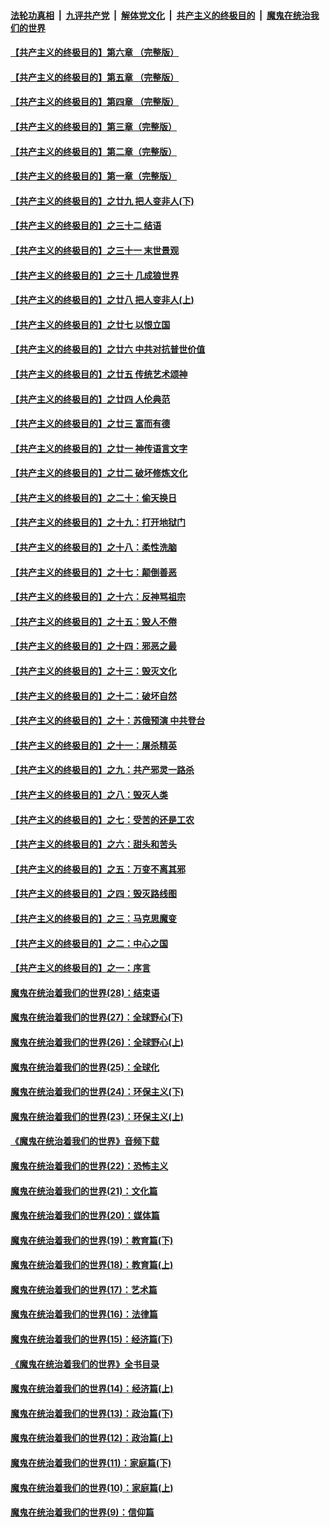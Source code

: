 

####  [法轮功真相](../../../../basic/blob/master/README.md?t=04210801) &nbsp;|&nbsp; [九评共产党](../../../../9ping.md/blob/master/README.md?t=04210801) &nbsp;|&nbsp; [解体党文化](../../../../jtdwh.md/blob/master/README.md?t=04210801)  &nbsp;|&nbsp; [共产主义的终极目的](../../../../gczydzjmd.md/blob/master/README.md?t=04210801) &nbsp;|&nbsp; [魔鬼在统治我们的世界](../../../../mgztzwmdsj.md/blob/master/README.md?t=04210801) 

#### [【共产主义的终极目的】第六章 （完整版）](../pages/nsc422/n11428913.md?t=04210801) 

#### [【共产主义的终极目的】第五章 （完整版）](../pages/nsc422/n11428912.md?t=04210801) 

#### [【共产主义的终极目的】第四章 （完整版）](../pages/nsc422/n11428907.md?t=04210801) 

#### [【共产主义的终极目的】第三章（完整版）](../pages/nsc422/n11428848.md?t=04210801) 

#### [【共产主义的终极目的】第二章（完整版）](../pages/nsc422/n11428831.md?t=04210801) 

#### [【共产主义的终极目的】第一章（完整版）](../pages/nsc422/n11417651.md?t=04210801) 

#### [【共产主义的终极目的】之廿九 把人变非人(下)](../pages/nsc422/n11344140.md?t=04210801) 

#### [【共产主义的终极目的】之三十二 结语](../pages/nsc422/n11360535.md?t=04210801) 

#### [【共产主义的终极目的】之三十一 末世景观](../pages/nsc422/n11351129.md?t=04210801) 

#### [【共产主义的终极目的】之三十 几成狼世界](../pages/nsc422/n11348280.md?t=04210801) 

#### [【共产主义的终极目的】之廿八 把人变非人(上)](../pages/nsc422/n11340492.md?t=04210801) 

#### [【共产主义的终极目的】之廿七 以恨立国](../pages/nsc422/n11336944.md?t=04210801) 

#### [【共产主义的终极目的】之廿六 中共对抗普世价值](../pages/nsc422/n11324785.md?t=04210801) 

#### [【共产主义的终极目的】之廿五 传统艺术颂神](../pages/nsc422/n11296396.md?t=04210801) 

#### [【共产主义的终极目的】之廿四 人伦典范](../pages/nsc422/n11296397.md?t=04210801) 

#### [【共产主义的终极目的】之廿三 富而有德](../pages/nsc422/n11283598.md?t=04210801) 

#### [【共产主义的终极目的】之廿一 神传语言文字](../pages/nsc422/n11263265.md?t=04210801) 

#### [【共产主义的终极目的】之廿二 破坏修炼文化](../pages/nsc422/n11245728.md?t=04210801) 

#### [【共产主义的终极目的】之二十：偷天换日](../pages/nsc422/n11238846.md?t=04210801) 

#### [【共产主义的终极目的】之十九：打开地狱门](../pages/nsc422/n11206376.md?t=04210801) 

#### [【共产主义的终极目的】之十八：柔性洗脑](../pages/nsc422/n11199994.md?t=04210801) 

#### [【共产主义的终极目的】之十七：颠倒善恶](../pages/nsc422/n11179782.md?t=04210801) 

#### [【共产主义的终极目的】之十六：反神骂祖宗](../pages/nsc422/n11166798.md?t=04210801) 

#### [【共产主义的终极目的】之十五：毁人不倦](../pages/nsc422/n11166792.md?t=04210801) 

#### [【共产主义的终极目的】之十四：邪恶之最](../pages/nsc422/n11150249.md?t=04210801) 

#### [【共产主义的终极目的】之十三：毁灭文化](../pages/nsc422/n11135227.md?t=04210801) 

#### [【共产主义的终极目的】之十二：破坏自然](../pages/nsc422/n11135214.md?t=04210801) 

#### [【共产主义的终极目的】之十：苏俄预演 中共登台](../pages/nsc422/n11118424.md?t=04210801) 

#### [【共产主义的终极目的】之十一：屠杀精英](../pages/nsc422/n11118442.md?t=04210801) 

#### [【共产主义的终极目的】之九：共产邪灵一路杀](../pages/nsc422/n11114139.md?t=04210801) 

#### [【共产主义的终极目的】之八：毁灭人类](../pages/nsc422/n11108503.md?t=04210801) 

#### [【共产主义的终极目的】之七：受苦的还是工农](../pages/nsc422/n11101809.md?t=04210801) 

#### [【共产主义的终极目的】之六：甜头和苦头](../pages/nsc422/n11096971.md?t=04210801) 

#### [【共产主义的终极目的】之五：万变不离其邪](../pages/nsc422/n11091285.md?t=04210801) 

#### [【共产主义的终极目的】之四：毁灭路线图](../pages/nsc422/n11086284.md?t=04210801) 

#### [【共产主义的终极目的】之三：马克思魔变](../pages/nsc422/n11061941.md?t=04210801) 

#### [【共产主义的终极目的】之二：中心之国](../pages/nsc422/n11047728.md?t=04210801) 

#### [【共产主义的终极目的】之一：序言](../pages/nsc422/n11086077.md?t=04210801) 

#### [魔鬼在统治着我们的世界(28)：结束语](../pages/nsc422/n10936246.md?t=04210801) 

#### [魔鬼在统治着我们的世界(27)：全球野心(下)](../pages/nsc422/n10928319.md?t=04210801) 

#### [魔鬼在统治着我们的世界(26)：全球野心(上)](../pages/nsc422/n10900318.md?t=04210801) 

#### [魔鬼在统治着我们的世界(25)：全球化](../pages/nsc422/n10788205.md?t=04210801) 

#### [魔鬼在统治着我们的世界(24)：环保主义(下)](../pages/nsc422/n10695307.md?t=04210801) 

#### [魔鬼在统治着我们的世界(23)：环保主义(上)](../pages/nsc422/n10688613.md?t=04210801) 

#### [《魔鬼在统治着我们的世界》音频下载](../pages/nsc422/n10635553.md?t=04210801) 

#### [魔鬼在统治着我们的世界(22)：恐怖主义](../pages/nsc422/n10614727.md?t=04210801) 

#### [魔鬼在统治着我们的世界(21)：文化篇](../pages/nsc422/n10597706.md?t=04210801) 

#### [魔鬼在统治着我们的世界(20)：媒体篇](../pages/nsc422/n10586579.md?t=04210801) 

#### [魔鬼在统治着我们的世界(19)：教育篇(下)](../pages/nsc422/n10564808.md?t=04210801) 

#### [魔鬼在统治着我们的世界(18)：教育篇(上)](../pages/nsc422/n10526970.md?t=04210801) 

#### [魔鬼在统治着我们的世界(17)：艺术篇](../pages/nsc422/n10499093.md?t=04210801) 

#### [魔鬼在统治着我们的世界(16)：法律篇](../pages/nsc422/n10485969.md?t=04210801) 

#### [魔鬼在统治着我们的世界(15)：经济篇(下)](../pages/nsc422/n10469975.md?t=04210801) 

#### [《魔鬼在统治着我们的世界》全书目录](../pages/nsc422/n10464261.md?t=04210801) 

#### [魔鬼在统治着我们的世界(14)：经济篇(上)](../pages/nsc422/n10457370.md?t=04210801) 

#### [魔鬼在统治着我们的世界(13)：政治篇(下)](../pages/nsc422/n10448270.md?t=04210801) 

#### [魔鬼在统治着我们的世界(12)：政治篇(上)](../pages/nsc422/n10444576.md?t=04210801) 

#### [魔鬼在统治着我们的世界(11)：家庭篇(下)](../pages/nsc422/n10440961.md?t=04210801) 

#### [魔鬼在统治着我们的世界(10)：家庭篇(上)](../pages/nsc422/n10435448.md?t=04210801) 

#### [魔鬼在统治着我们的世界(9)：信仰篇](../pages/nsc422/n10432159.md?t=04210801) 

